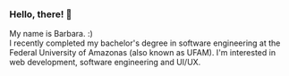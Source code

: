 ###

<div align="left">
  <h3><b>Hello, there! 👋</b></h3>
  My name is Barbara. :)
  <br>
  I recently completed my bachelor's degree in software engineering at the Federal University of Amazonas (also known as UFAM).
  I'm interested in web development, software engineering and UI/UX.
  <br>
  <br>
  <br>
  
  
  
